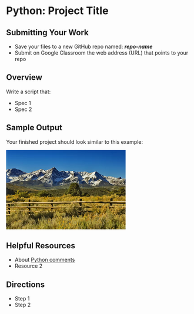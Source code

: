 ﻿# Python: Project Title

## Submitting Your Work
 - Save your files to a new GitHub repo named: ***repo-name***
 - Submit on Google Classroom the web address (URL) that points to your repo 

## Overview

Write a script that:
 - Spec 1
 - Spec 2

## Sample Output

Your finished project should look similar to this example:

![The San Juan Mountains in New Mexico](san-juan-mtns-nm.png "San Juan Mountains")

## Helpful Resources

 - About [Python comments](https://www.w3schools.com/python/python_comments.asp)
 - Resource 2
 
## Directions

 - Step 1
 - Step 2


